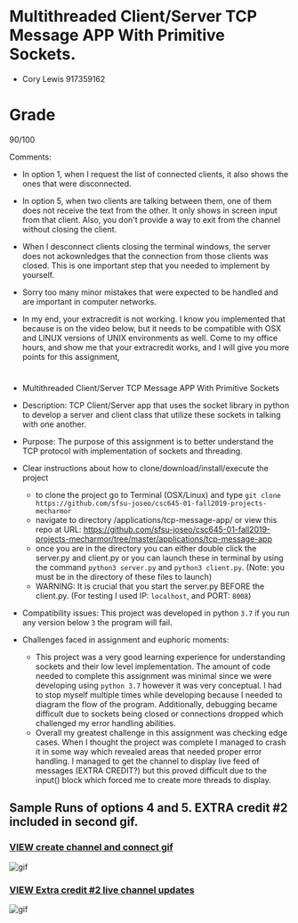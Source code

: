 # Multithreaded Client/Server TCP Message APP With Primitive Sockets. 



* Cory Lewis 917359162

# Grade

90/100 

Comments:


* In option 1, when I request the list of connected clients, it also shows the ones that were disconnected. 

* In option 5, when two clients are talking between them, one of them does not receive the text from the other. It only shows in screen input from that client. Also, you don't provide a way to exit from the channel without closing the client. 

* When I desconnect clients closing the terminal windows, the server does not ackownledges that the connection from those clients was closed. This is one important step that you needed to implement by yourself. 

* Sorry too many minor mistakes that were expected to be handled and are important in computer networks. 

* In my end, your extracredit is not working. I know you implemented that because is on the video below, but it needs to be compatible with OSX and LINUX versions of UNIX environments as well. Come to my office hours, and show me that your extracredit works, and I will give you more points for this assignment,

#
* Multithreaded Client/Server TCP Message APP With Primitive Sockets
* Description: TCP Client/Server app that uses the socket library in python to develop a server and client class that utilize these sockets in
talking with one another.
* Purpose: The purpose of this assignment is to better understand the TCP protocol with implementation of sockets and threading.
* Clear instructions about how to clone/download/install/execute the project
    * to clone the project go to Terminal (OSX/Linux) and type `git clone https://github.com/sfsu-joseo/csc645-01-fall2019-projects-mecharmor`
    * navigate to directory /applications/tcp-message-app/ or view this repo at URL: https://github.com/sfsu-joseo/csc645-01-fall2019-projects-mecharmor/tree/master/applications/tcp-message-app
    * once you are in the directory you can either double click the server.py and client.py or you can launch these in terminal by using the command 
    `python3 server.py` and `python3 client.py`. (Note: you must be in the directory of these files to launch)
    * WARNING: It is crucial that you start the server.py BEFORE the client.py. (For testing I used IP: `localhost`, and PORT: `8008`)

* Compatibility issues: This project was developed in python `3.7` if you run any version below `3` the program will fail.
* Challenges faced in assignment and euphoric moments:
    * This project was a very good learning experience for understanding sockets and their low level implementation. The amount of code
needed to complete this assignment was minimal since we were developing using `python 3.7` however it was very conceptual. I had to
stop myself multiple times while developing because I needed to diagram the flow of the program. Additionally, debugging became difficult
due to sockets being closed or connections dropped which challenged my error handling abilities. 
    * Overall my greatest challenge in this assignment was checking edge cases. When I thought the project was complete I managed to
    crash it in some way which revealed areas that needed proper error handling. I managed to get the channel to display live feed
of messages (EXTRA CREDIT?) but this proved difficult due to the input() block which forced me to create more threads to display.

## Sample Runs of options 4 and 5. EXTRA credit #2 included in second gif.

### [VIEW create channel and connect gif](https://github.com/sfsu-joseo/csc645-01-fall2019-projects-mecharmor/blob/master/applications/tcp-message-app/sample%20runs/create%20and%20connect%20to%20channel.gif)
 ![gif](https://github.com/sfsu-joseo/csc645-01-fall2019-projects-mecharmor/blob/master/applications/tcp-message-app/sample%20runs/create%20and%20connect%20to%20channel.gif)

### [VIEW Extra credit #2 live channel updates](https://github.com/sfsu-joseo/csc645-01-fall2019-projects-mecharmor/blob/master/applications/tcp-message-app/sample%20runs/connect%20to%20channel%20extra%20credit%20(2).gif)
 ![gif](https://github.com/sfsu-joseo/csc645-01-fall2019-projects-mecharmor/blob/master/applications/tcp-message-app/sample%20runs/connect%20to%20channel%20extra%20credit%20(2).gif)
